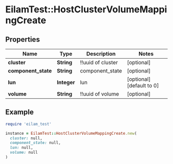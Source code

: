 # EilamTest::HostClusterVolumeMappingCreate

## Properties

| Name | Type | Description | Notes |
| ---- | ---- | ----------- | ----- |
| **cluster** | **String** | !!uuid of cluster | [optional] |
| **component_state** | **String** | component_state | [optional] |
| **lun** | **Integer** | lun | [optional][default to 0] |
| **volume** | **String** | !!uuid of volume | [optional] |

## Example

```ruby
require 'eilam_test'

instance = EilamTest::HostClusterVolumeMappingCreate.new(
  cluster: null,
  component_state: null,
  lun: null,
  volume: null
)
```

